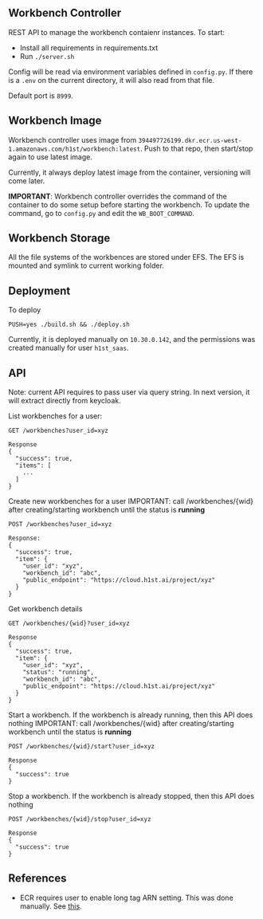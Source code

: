 ## Workbench Controller

REST API to manage the workbench contaienr instances.
To start:

  * Install all requirements in requirements.txt
  * Run `./server.sh`

Config will be read via environment variables defined in `config.py`.
If there is a `.env` on the current directory, it will also read from that file.

Default port is `8999`.

## Workbench Image

Workbench controller uses image from `394497726199.dkr.ecr.us-west-1.amazonaws.com/h1st/workbench:latest`.
Push to that repo, then start/stop again to use latest image.

Currently, it always deploy latest image from the container, versioning will come later.

**IMPORTANT**: Workbench controller overrides the command of the container to do some setup before starting the workbench.
To update the command, go to `config.py` and edit the `WB_BOOT_COMMAND`.

## Workbench Storage

All the file systems of the workbences are stored under EFS. The EFS is mounted and symlink to current working folder.

## Deployment

To deploy

```
PUSH=yes ./build.sh && ./deploy.sh
```

Currently, it is deployed manually on `10.30.0.142`, and the permissions was created manually for user `h1st_saas`.

## API


Note: current API requires to pass user via query string. In next version, it will extract directly from keycloak.

List workbenches for a user:

```
GET /workbenches?user_id=xyz

Response
{
  "success": true,
  "items": [
    ...
  ]
}
```

Create new workbenches for a user
IMPORTANT: call /workbenches/{wid} after creating/starting workbench until the status is **running**

```
POST /workbenches?user_id=xyz

Response:
{
  "success": true,
  "item": {
    "user_id": "xyz",
    "workbench_id": "abc",
    "public_endpoint": "https://cloud.h1st.ai/project/xyz"
  }
}
```

Get workbench details

```
GET /workbenches/{wid}?user_id=xyz

Response
{
  "success": true,
  "item": {
    "user_id": "xyz",
    "status": "running",
    "workbench_id": "abc",
    "public_endpoint": "https://cloud.h1st.ai/project/xyz"
  }
}
```

Start a workbench. If the workbench is already running, then this API does nothing
IMPORTANT: call /workbenches/{wid} after creating/starting workbench until the status is **running**

```
POST /workbenches/{wid}/start?user_id=xyz

Response
{
  "success": true
}
```

Stop a workbench. If the workbench is already stopped, then this API does nothing
```
POST /workbenches/{wid}/stop?user_id=xyz

Response
{
  "success": true
}
```

## References

  * ECR requires user to enable long tag ARN setting. This was done manually. See [this](https://docs.aws.amazon.com/AmazonECS/latest/developerguide/ecs-modifying-longer-id-settings.html).
